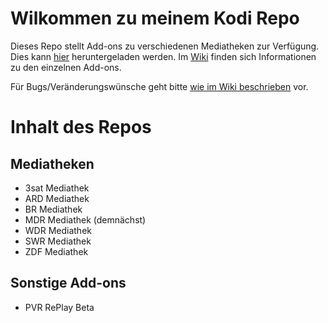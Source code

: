 # Wilkommen zu meinem Kodi Repo

Dieses Repo stellt Add-ons zu verschiedenen Mediatheken zur Verfügung. Dies kann [hier](https://github.com/prof-membrane/repository.membrane/raw/master/repository.membrane.zip) heruntergeladen werden. Im [Wiki](https://github.com/prof-membrane/repository.membrane/wiki) finden sich Informationen zu den einzelnen Add-ons. 

Für Bugs/Veränderungswünsche geht bitte [wie im Wiki beschrieben](https://github.com/prof-membrane/repository.membrane/wiki/Wie-Bugs-und-Featurerequests-zu-%C3%BCbermitteln-sind) vor.

# Inhalt des Repos

## Mediatheken
- 3sat Mediathek
- ARD Mediathek
- BR Mediathek
- MDR Mediathek (demnächst)
- WDR Mediathek
- SWR Mediathek
- ZDF Mediathek

## Sonstige Add-ons
- PVR RePlay Beta